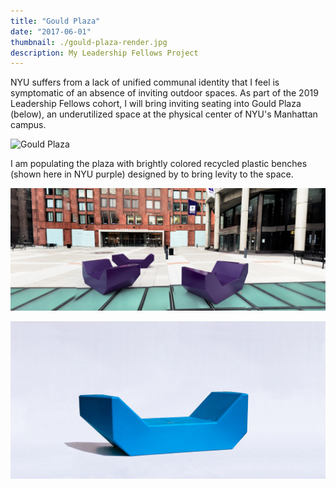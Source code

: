 ```yaml
---
title: "Gould Plaza"
date: "2017-06-01"
thumbnail: ./gould-plaza-render.jpg
description: My Leadership Fellows Project
---
```


NYU suffers from a lack of unified communal identity that I feel is symptomatic of an absence of inviting outdoor spaces. As part of the 2019 Leadership Fellows cohort, I will bring inviting seating into Gould Plaza (below), an underutilized space at the physical center of NYU's Manhattan campus.

<div class="kg-card kg-image-card">

![Gould Plaza](./gould-plaza.png)

</div>

I am populating the plaza with brightly colored recycled plastic benches (shown here in NYU purple) designed by to bring levity to the space.

<div class="kg-card kg-image-card">

![Gould Plaza Render](./gould-plaza-render.jpg)

</div>

<div class="kg-card kg-image-card">

![Enzi](./enzi-1.jpg)

</div>
